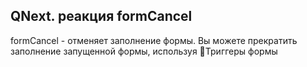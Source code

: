 ## QNext. реакция formCancel

formCancel - отменяет заполнение формы. Вы можете прекратить заполнение запущенной формы, используя 🔗Триггеры формы





